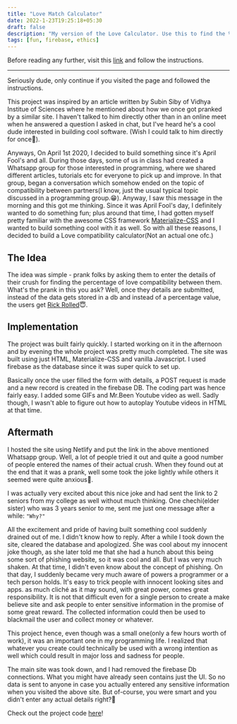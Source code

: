 ```yaml
---
title: "Love Match Calculator"
date: 2022-1-23T19:25:18+05:30
draft: false
description: "My version of the Love Calculator. Use this to find the % love compatibility with your crush😉"
tags: [fun, firebase, ethics]
---
```


Before reading any further, visit this [link](https://aldrinjenson.github.io/Love-Calc/) and follow the instructions.

<hr>
Seriously dude, only continue if you visited the page and followed the instructions.

This project was inspired by an article written by Subin Siby of Vidhya Institue of Sciences where he mentioned about how we once got pranked by a similar site.
I haven't talked to him directly other than in an online meet when he answered a question I asked in chat, but I've heard he's a cool dude interested in building cool software. (Wish I could talk to him directly for once🤞).

Anyways, On April 1st 2020, I decided to build something since it's April Fool's and all. During those days, some of us in class had created a Whatsapp group for those interested in programming, where we shared different articles, tutorials etc for everyone to pick up and improve. In that group, began a conversation which somehow ended on the topic of compatibility between partners(I know, just the usual typical topic discussed in a programming group.😁). Anyway, I saw this message in the morning and this got me thinking. Since it was April Fool's day, I definitely wanted to do something fun; plus around that time, I had gotten myself pretty familiar with the awesome CSS framework [Materialize-CSS](https://materializecss.com/) and I wanted to build something cool with it as well.
So with all these reasons, I decided to build a Love compatibility calculator(Not an actual one ofc.)

## The Idea

The idea was simple - prank folks by asking them to enter the details of their crush for finding the percentage of love compatibility between them. What's the prank in this you ask? Well, once they details are submitted, instead of the data gets stored in a db and instead of a percentage value, the users get [Rick Rolled](https://en.wikipedia.org/wiki/Rickrolling)😇.

## Implementation

The project was built fairly quickly. I started working on it in the afternoon and by evening the whole project was pretty much completed.
The site was built using just HTML, Materialize-CSS and vanilla Javascript.
I used firebase as the database since it was super quick to set up.

Basically once the user filled the form with details, a POST request is made and a new record is created in the firebase DB.
The coding part was hence fairly easy. I added some GIFs and Mr.Been Youtube video as well.
Sadly though, I wasn't able to figure out how to autoplay Youtube videos in HTML at that time.

## Aftermath

I hosted the site using Netlify and put the link in the above mentioned Whatsapp group.
Well, a lot of people tried it out and quite a good number of people entered the names of their actual crush. When they found out at the end that it was a prank, well some took the joke lightly while others it seemed were quite anxious🙈.

I was actually very excited about this nice joke and had sent the link to 2 seniors from my college as well without much thinking. One chechi(elder sister) who was 3 years senior to me, sent me just one message after a while: `"Why?"`

All the excitement and pride of having built something cool suddenly drained out of me. I didn't know how to reply. After a while I took down the site, cleared the database and apologized. She was cool about my innocent joke though, as she later told me that she had a hunch about this being some sort of phishing website, so it was cool and all. But I was very much shaken. At that time, I didn't even know about the concept of phishing. On that day, I suddenly became very much aware of powers a programmer or a tech person holds. It's easy to trick people with innocent looking sites and apps. as much cliché as it may sound, with great power, comes great responsibility. It is not that difficult even for a single person to create a make believe site and ask people to enter sensitive information in the promise of some great reward. The collected information could then be used to blackmail the user and collect money or whatever.

This project hence, even though was a small one(only a few hours worth of work), it was an important one in my programming life. I realized that whatever you create could technically be used with a wrong intention as well which could result in major loss and sadness for people.

The main site was took down, and I had removed the firebase Db connections. What you might have already seen contains just the UI. So no data is sent to anyone in case you actually entered any sensitive information when you visited the above site. But of-course, you were smart and you didn't enter any actual details right?🌝

Check out the project code [here](https://github.com/aldrinjenson/Love-Calc)!
